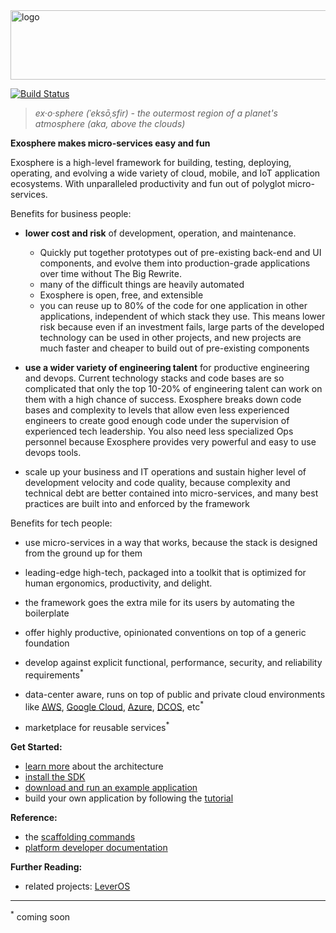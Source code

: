 <img src="documentation/logo.png" width="862" height="111" alt="logo">

[![Build Status](https://travis-ci.org/Originate/exosphere.svg?branch=master)](https://travis-ci.org/Originate/exosphere)

> _ex·o·sphere (ˈeksōˌsfir) - the outermost region of a planet's atmosphere (aka, above the clouds)_

__Exosphere makes micro-services easy and fun__

Exosphere is a high-level framework
for building, testing, deploying, operating, and evolving
a wide variety of cloud, mobile, and IoT application ecosystems.
With unparalleled productivity and fun
out of polyglot micro-services.

Benefits for business people:
- __lower cost and risk__ of development, operation, and maintenance.
  - Quickly put together prototypes
    out of pre-existing back-end and UI components,
    and evolve them into production-grade applications over time
    without The Big Rewrite.
  - many of the difficult things are heavily automated
  - Exosphere is open, free, and extensible
  - you can reuse up to 80% of the code for one application in other applications,
    independent of which stack they use.
    This means lower risk because even if an investment fails,
    large parts of the developed technology can be used in other projects,
    and new projects are much faster and cheaper to build out of pre-existing components

- __use a wider variety of engineering talent__ for productive engineering and devops.
  Current technology stacks and code bases are so complicated
  that only the top 10-20% of engineering talent can work on them
  with a high chance of success.
  Exosphere breaks down code bases and complexity to levels
  that allow even less experienced engineers to create good enough code
  under the supervision of experienced tech leadership.
  You also need less specialized Ops personnel because Exosphere provides
  very powerful and easy to use devops tools.

- scale up your business and IT operations and sustain higher level of development velocity and code quality,
  because complexity and technical debt are better contained into micro-services,
  and many best practices are built into and enforced by the framework


Benefits for tech people:
- use micro-services in a way that works,
  because the stack is designed from the ground up for them
- leading-edge high-tech,
  packaged into a toolkit that is optimized for
  human ergonomics, productivity, and delight.

- the framework goes the extra mile for its users
  by automating the boilerplate
- offer highly productive, opinionated conventions on top of a generic foundation

- develop against explicit
  functional, performance, security, and reliability requirements<sup>&#42;</sup>
- data-center aware, runs on top of public and private cloud environments
  like [AWS](https://aws.amazon.com),
  [Google Cloud](https://cloud.google.com),
  [Azure](https://azure.microsoft.com),
  [DCOS](https://dcos.io), etc<sup>&#42;</sup>
- marketplace for reusable services<sup>&#42;</sup>


__Get Started:__
* [learn more](website/architecture.md) about the architecture
* [install the SDK](website/tutorial/part_1/03_installation.md)
* [download and run an example application](website/example-apps.md)
* build your own application by following the [tutorial](website/tutorial)


__Reference:__
* the [scaffolding commands](website/scaffolding.md)
* [platform developer documentation](website/developers/developers.md)


__Further Reading:__
* related projects: [LeverOS](https://github.com/leveros/leveros)


<hr>

<sup>&#42;</sup>
coming soon
